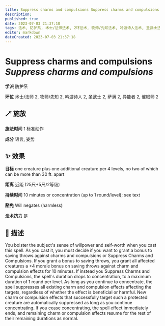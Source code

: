 ```yaml
---
title: Suppress charms and compulsions Suppress charms and compulsions
description: 
published: true
date: 2023-07-03 21:37:18
tags: 法术, 防护系, 术士/法师法术, 2环法术, 牧师/先知法术, 吟游诗人法术, 圣武士法术, 萨满法术, 异能者法术, 催眠师法术
editor: markdown
dateCreated: 2023-07-03 21:37:18
---
```


# **Suppress charms and compulsions** *Suppress charms and compulsions*

**学派** 防护系 

**环位** 术士/法师 2, 牧师/先知 2, 吟游诗人 2, 圣武士 2, 萨满 2, 异能者 2, 催眠师 2

## 🪄 施放

**施法时间** 1 标准动作

**成分** 语言, 姿势

## ✨ 效果 

**目标** one creature plus one additional creature per 4 levels, no two of which can be more than 30 ft. apart 

**距离** 近距 (25尺+5尺/2等级)  

**持续时间** 10 minutes or concentration (up to 1 round/level); see text 

**豁免** Will negates (harmless)

**法术抗力** 是

## 📖 描述

You bolster the subject's sense of willpower and self-worth when you cast this spell. As you cast it, you must decide if you want to grant a bonus to saving throws against charms and compulsions or Suppress Charms and Compulsions. If you grant a bonus to saving throws, you grant all affected creatures a +4 morale bonus on saving throws against charm and compulsion effects for 10 minutes. If instead you Suppress Charms and Compulsions, the spell's duration drops to concentration, to a maximum duration of 1 round per level. As long as you continue to concentrate, the spell suppresses all existing charm and compulsion effects affecting the targets, regardless of whether the effect is beneficial or harmful. New charm or compulsion effects that successfully target such a protected creature are automatically suppressed as long as you continue concentrating. If you cease concentrating, the spell effect immediately ends, and remaining charm or compulsion effects resume for the rest of their remaining durations as normal.
    